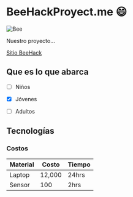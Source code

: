 # BeeHackProyect.me :smile:
![Bee](https://cdn.shopify.com/s/files/1/0020/7372/2946/products/RPlanta_Blanco_1.1_2000x.jpg?v=1531432291)

Nuestro proyecto...

[Sitio BeeHack](https://thehackinglabs.com/beehack)

## Que es lo que abarca
-[ ] Niños

-[X] Jóvenes

-[ ] Adultos


## Tecnologías

### Costos
|Material | Costo | Tiempo |
| ------- | ----- | ------ |
| Laptop | 12,000 | 24hrs |
| Sensor | 100 | 2hrs |
